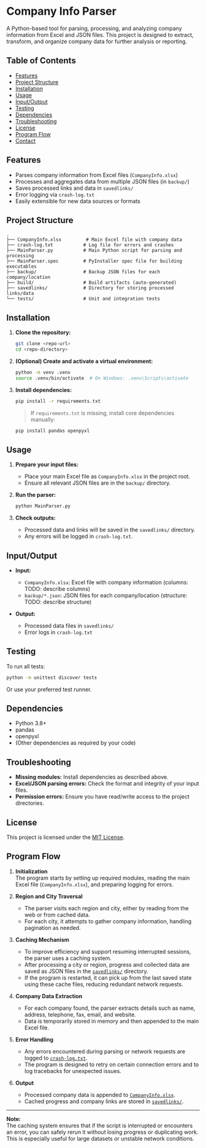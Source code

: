 # Company Info Parser

A Python-based tool for parsing, processing, and analyzing company information from Excel and JSON files. This project is designed to extract, transform, and organize company data for further analysis or reporting.

## Table of Contents

- [Features](#features)
- [Project Structure](#project-structure)
- [Installation](#installation)
- [Usage](#usage)
- [Input/Output](#inputoutput)
- [Testing](#testing)
- [Dependencies](#dependencies)
- [Troubleshooting](#troubleshooting)
- [License](#license)
- [Program Flow](#program-flow)
- [Contact](#contact)

## Features

- Parses company information from Excel files (`CompanyInfo.xlsx`)
- Processes and aggregates data from multiple JSON files (in `backup/`)
- Saves processed links and data in `savedlinks/`
- Error logging via `crash-log.txt`
- Easily extensible for new data sources or formats

## Project Structure

```
.
├── CompanyInfo.xlsx         # Main Excel file with company data
├── crash-log.txt           # Log file for errors and crashes
├── MainParser.py           # Main Python script for parsing and processing
├── MainParser.spec         # PyInstaller spec file for building executables
├── backup/                 # Backup JSON files for each company/location
├── build/                  # Build artifacts (auto-generated)
├── savedlinks/             # Directory for storing processed links/data
└── tests/                  # Unit and integration tests
```

## Installation

1. **Clone the repository:**
   ```sh
   git clone <repo-url>
   cd <repo-directory>
   ```

2. **(Optional) Create and activate a virtual environment:**
   ```sh
   python -m venv .venv
   source .venv/bin/activate  # On Windows: .venv\Scripts\activate
   ```

3. **Install dependencies:**
   ```sh
   pip install -r requirements.txt
   ```
   > If `requirements.txt` is missing, install core dependencies manually:
   ```sh
   pip install pandas openpyxl
   ```

## Usage

1. **Prepare your input files:**
   - Place your main Excel file as `CompanyInfo.xlsx` in the project root.
   - Ensure all relevant JSON files are in the `backup/` directory.

2. **Run the parser:**
   ```sh
   python MainParser.py
   ```

3. **Check outputs:**
   - Processed data and links will be saved in the `savedlinks/` directory.
   - Any errors will be logged in `crash-log.txt`.

## Input/Output

- **Input:**
  - `CompanyInfo.xlsx`: Excel file with company information (columns: TODO: describe columns)
  - `backup/*.json`: JSON files for each company/location (structure: TODO: describe structure)

- **Output:**
  - Processed data files in `savedlinks/`
  - Error logs in `crash-log.txt`

## Testing

To run all tests:

```sh
python -m unittest discover tests
```

Or use your preferred test runner.

## Dependencies

- Python 3.8+
- pandas
- openpyxl
- (Other dependencies as required by your code)

## Troubleshooting

- **Missing modules:** Install dependencies as described above.
- **Excel/JSON parsing errors:** Check the format and integrity of your input files.
- **Permission errors:** Ensure you have read/write access to the project directories.

## License

This project is licensed under the [MIT License](LICENSE).

## Program Flow

1. **Initialization**  
   The program starts by setting up required modules, reading the main Excel file (`CompanyInfo.xlsx`), and preparing logging for errors.

2. **Region and City Traversal**  
   - The parser visits each region and city, either by reading from the web or from cached data.
   - For each city, it attempts to gather company information, handling pagination as needed.

3. **Caching Mechanism**  
   - To improve efficiency and support resuming interrupted sessions, the parser uses a caching system.
   - After processing a city or region, progress and collected data are saved as JSON files in the [`savedlinks/`](savedlinks/) directory.
   - If the program is restarted, it can pick up from the last saved state using these cache files, reducing redundant network requests.

4. **Company Data Extraction**  
   - For each company found, the parser extracts details such as name, address, telephone, fax, email, and website.
   - Data is temporarily stored in memory and then appended to the main Excel file.

5. **Error Handling**  
   - Any errors encountered during parsing or network requests are logged to [`crash-log.txt`](crash-log.txt).
   - The program is designed to retry on certain connection errors and to log tracebacks for unexpected issues.

6. **Output**  
   - Processed company data is appended to [`CompanyInfo.xlsx`](CompanyInfo.xlsx).
   - Cached progress and company links are stored in [`savedlinks/`](savedlinks/).

---

**Note:**  
The caching system ensures that if the script is interrupted or encounters an error, you can safely rerun it without losing progress or duplicating work. This is especially useful for large datasets or unstable network conditions.